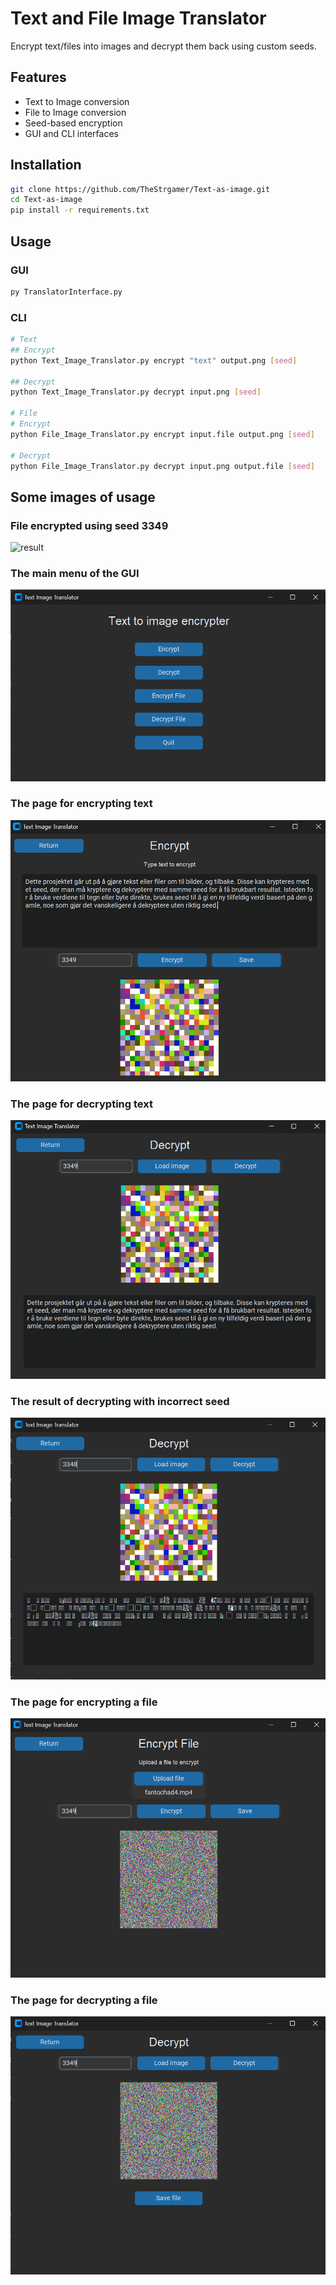 # Text and File Image Translator

Encrypt text/files into images and decrypt them back using custom seeds.

## Features
- Text to Image conversion
- File to Image conversion
- Seed-based encryption
- GUI and CLI interfaces

## Installation
```bash
git clone https://github.com/TheStrgamer/Text-as-image.git
cd Text-as-image
pip install -r requirements.txt
```

## Usage

### GUI
```bash
py TranslatorInterface.py
``` 

### CLI 
```bash
# Text
## Encrypt
python Text_Image_Translator.py encrypt "text" output.png [seed]

## Decrypt 
python Text_Image_Translator.py decrypt input.png [seed]

# File
# Encrypt
python File_Image_Translator.py encrypt input.file output.png [seed]

# Decrypt
python File_Image_Translator.py decrypt input.png output.file [seed]
```

## Some images of usage

### File encrypted using seed 3349
![result](images/used_seed_3349.png)

### The main menu of the GUI
![main menu](images/main.png)

### The page for encrypting text
![encrypt text](images/encrypt_text.png)

### The page for decrypting text
![decrypt text](images/decrypt_text.png)

### The result of decrypting with incorrect seed
![decrypt wrong seed](images/decrypt_text_wrong_seed.png)

### The page for encrypting a file
![encrypt file](images/encrypt_file.png)

### The page for decrypting a file
![decrypt file](images/decrypt_file.png)



